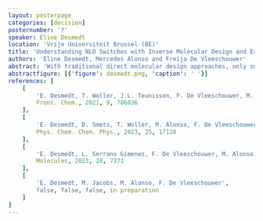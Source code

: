 ```yaml
---
layout: posterpage
categories: [decision]
posternumber: '?'
speaker: Eline Desmedt
location: 'Vrije Universiteit Brussel (BE)'
title: 'Understanding NLO Switches with Inverse Molecular Design and Explainable Machine-Learning'
authors: 'Eline Desmedt, Mercedes Alonso and Freija De Vleeschouwer'
abstract: 'With traditional direct molecular design approaches, only small parts of the chemical compound space (CCS) are explored hampering the discovery of new functionalized molecules for potential nonlinear optical applications. Recently, we took up the challenge to apply an inverse molecular design algorithm, called the Best-First Search (BFS) algorithm, to discover promising functionalized hexaphyrins-based molecular switches with high nonlinear optical (NLO) contrasts.[1-3] Using BFS, we were able to significantly enhance the NLO contrast of the individual [26]- and [30]hexaphyrin-based redox switches (<b>26R</b>&nbsp;&xrarr;&nbsp;<b>28R</b> and <b>30R</b>&nbsp;&xrarr;&nbsp;<b>28R</b>). In the process, an extensive dataset was collected.[2,3] Statistical analysis revealed how each type of functionalization affects the NLO responses of the [26]- and [30]-hexaphyrins, and in which aspects both redox switches differ. First, certain combinations of core-modifications and meso-substitutions have a synergistic effect on the NLO response of the [30]hexaphyrins, which is not observed for the [26]hexaphyrins. In addition, both redox switches benefit from push-pull combinations, but they each prefer a different arrangement in terms of electron-donating and electron-withdrawing groups. Next, we extended our search to multistate switches of the type <b>26R</b>&nbsp;&xrarr;&nbsp;<b>28R</b>&nbsp;&xrarr;&nbsp;<b>30R</b>, where we aimed at designing switches with a similar NLO response for both ON states.[3] By visualizing the CCS, we observe that our best-performing switches are found in regions shared by high-responsive [26]- and [30]-hexaphyrins. Finally, to further understand why these two hexaphyrins behave so differently, we used machine-learning (ML) models with explainable ML techniques. We discovered that the prominent contribution of orbital and charge-transfer-based features differs between the two hexaphyrin-based switches.[4]  '
abstractfigure: [{'figure': desmedt.png, 'caption': ' '}]
references: [
    [
        'E. Desmedt, T. Woller, J.L. Teunissen, F. De Vleeschouwer, M. Alonso',
        Front. Chem., 2021, 9, 786036
    ],
    [
        'E. Desmedt, D. Smets, T. Woller, M. Alonso, F. De Vleeschouwer',
        Phys. Chem. Chem. Phys., 2023, 25, 17128
    ],
    [
        'E. Desmedt, L. Serrano Gimenez, F. De Vleeschouwer, M. Alonso',
        Molecules, 2023, 28, 7371
    ],
    [
        'E. Desmedt, M. Jacobs, M. Alonso, F. De Vleeschouwer',
        false, false, false, in preparation
    ]
]
---
```


